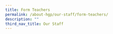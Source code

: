 ```yaml
---
title: Form Teachers
permalink: /about-hgp/our-staff/form-teachers/
description: ""
third_nav_title: Our Staff
---
```

